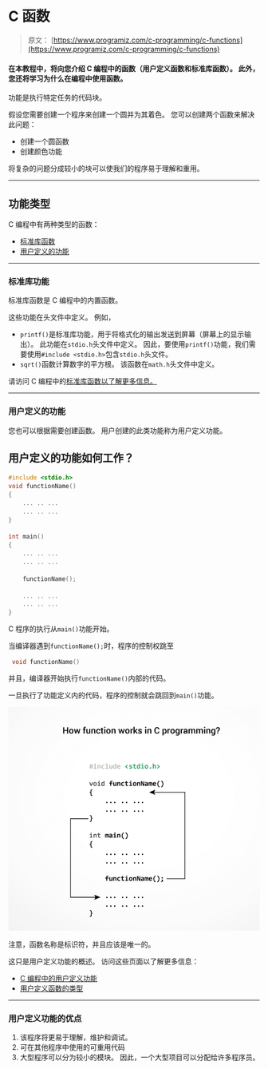 # C 函数

> 原文： [https://www.programiz.com/c-programming/c-functions](https://www.programiz.com/c-programming/c-functions)

#### 在本教程中，将向您介绍 C 编程中的函数（用户定义函数和标准库函数）。 此外，您还将学习为什么在编程中使用函数。

功能是执行特定任务的代码块。

假设您需要创建一个程序来创建一个圆并为其着色。 您可以创建两个函数来解决此问题：

*   创建一个圆函数
*   创建颜色功能

将复杂的问题分成较小的块可以使我们的程序易于理解和重用。

* * *

## 功能类型

C 编程中有两种类型的函数：

*   [标准库函数](/c-programming/library-function "C Library Functions")
*   [用户定义的功能](/c-programming/c-user-defined-functions "C user-defined functions")

* * *

### 标准库功能

标准库函数是 C 编程中的内置函数。

这些功能在头文件中定义。 例如，

*   `printf()`是标准库功能，用于将格式化的输出发送到屏幕（屏幕上的显示输出）。 此功能在`stdio.h`头文件中定义。
    因此，要使用`printf()`功能，我们需要使用`#include <stdio.h>`包含`stdio.h`头文件。
*   `sqrt()`函数计算数字的平方根。 该函数在`math.h`头文件中定义。

请访问 C 编程中的[标准库函数以了解更多信息。](/c-programming/library-function "C Library Functions")

* * *

### 用户定义的功能

您也可以根据需要创建函数。 用户创建的此类功能称为用户定义功能。

## 用户定义的功能如何工作？

```c
#include <stdio.h>
void functionName()
{
    ... .. ...
    ... .. ...
}

int main()
{
    ... .. ...
    ... .. ...

    functionName();

    ... .. ...
    ... .. ...
}

```

C 程序的执行从`main()`功能开始。

当编译器遇到`functionName();`时，程序的控制权跳至

```c
 void functionName()
```

并且，编译器开始执行`functionName()`内部的代码。

一旦执行了功能定义内的代码，程序的控制就会跳回到`main()`功能。

![How function works in C programming?](img/88268513488eb415588e8d665812cc62.png)

注意，函数名称是标识符，并且应该是唯一的。

这只是用户定义功能的概述。 访问这些页面以了解更多信息：

*   [C 编程中的用户定义功能](/c-programming/c-user-defined-functions "C user-defined Functions")
*   [用户定义函数的类型](/c-programming/types-user-defined-functions "User-defined Function Types")

* * *

### 用户定义功能的优点

1.  该程序将更易于理解，维护和调试。
2.  可在其他程序中使用的可重用代码
3.  大型程序可以分为较小的模块。 因此，一个大型项目可以分配给许多程序员。